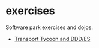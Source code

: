 # exercises

Software park exercises and dojos.

- [Transport Tycoon and DDD/ES](transport-tycoon.md)
